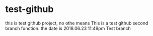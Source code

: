 # test-github
this is test github project, no othe means
This is a test github second branch function.
the date is 2018.06.23 11:49pm
Test branch
